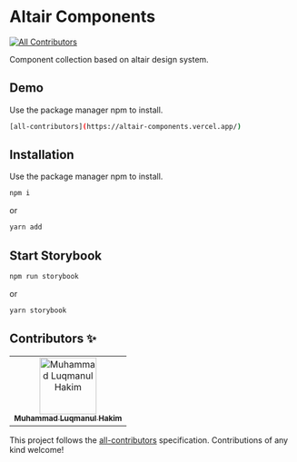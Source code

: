 # Altair Components
<!-- ALL-CONTRIBUTORS-BADGE:START - Do not remove or modify this section -->
[![All Contributors](https://img.shields.io/github/all-contributors/iamhkmid/altair-components?color=ee8449&style=flat-square)](#contributors-)
<!-- ALL-CONTRIBUTORS-BADGE:END -->

Component collection based on altair design system.

## Demo

Use the package manager npm to install.

```bash
[all-contributors](https://altair-components.vercel.app/)
```

## Installation

Use the package manager npm to install.

```bash
npm i
```
or

```bash
yarn add
```

## Start Storybook

```bash
npm run storybook
```
or
```bash
yarn storybook
```
## Contributors ✨

<!-- Thanks goes to these wonderful people ([emoji key](https://allcontributors.org/docs/en/emoji-key)): -->

<!-- ALL-CONTRIBUTORS-LIST:START - Do not remove or modify this section -->
<!-- prettier-ignore-start -->
<!-- markdownlint-disable -->
<table>
    <tbody>
        <tr>
            <td align="center">
                <a href="https://github.com/iamhkmid"><img src="https://github.com/iamhkmid.png" width="100px;" alt="Muhammad Luqmanul Hakim"/>
                <br /><sub><b>Muhammad Luqmanul Hakim</b></sub></a><br />
                <!-- <a href="https://code.mylabzolution.com/dandun/sephora-components/-/commits/install-bot?author=Muhammad%20Luqmanul%20Hakim" title="Code">💻</a> -->
            </td>
        </tr>
    </tbody>
</table>
<!-- markdownlint-restore -->
<!-- prettier-ignore-end -->

<!-- ALL-CONTRIBUTORS-LIST:END -->

This project follows the [all-contributors](https://github.com/all-contributors/all-contributors) specification. Contributions of any kind welcome!

